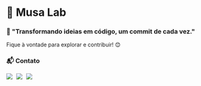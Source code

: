 # 📌 Musa Lab

### 🚀 "Transformando ideias em código, um commit de cada vez."


Fique à vontade para explorar e contribuir! 😊

### 📬 Contato
<div style="display: flex; flex-wrap: wrap; gap: 10px;">
  <a href="mailto:italocentrismo@gmail.com">
    <img src="https://img.shields.io/badge/Gmail-D14836?style=for-the-badge&logo=gmail&logoColor=white" />
  </a>
  <a href="https://www.linkedin.com/in/%C3%ADtalo-ferreira-307469246">
    <img src="https://img.shields.io/badge/LinkedIn-0077B5?style=for-the-badge&logo=linkedin&logoColor=white" />
  </a>
  <a href="https://www.instagram.com/italo.kairon">
    <img src="https://img.shields.io/badge/Instagram-E4405F?style=for-the-badge&logo=instagram&logoColor=white" />
  </a>
</div>
